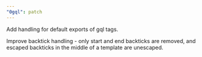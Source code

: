 ```yaml
---
"0gql": patch
---
```


Add handling for default exports of gql tags.

Improve backtick handling - only start and end backticks are removed, and escaped backticks in the middle of a template are unescaped.
